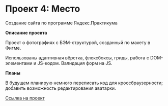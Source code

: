 # Проект 4: Место

Создание сайта по программе Яндекс.Практикума


**Описание проекта**

Проект о фотографиях с БЭМ-структурой, созданный по макету в Фигме.

Использованы адаптивная вёрстка, флексбоксы, гриды, работа с DOM-элементами и JS-кодом. Валидация форм на JS.


**Планы**

В будущем планирую немного переписать код для кроссбраузерности; добавить возможность редактирования аватарки.

[Ссылка на проект](https://veles-pan.github.io/mesto/)

